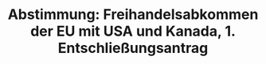 ---
abstimmung:
  abstimmung: 2
  bundestagssitzung: 54
  datum: 25. September 2014
  legislaturperiode: 18
categories:
- Handel
- Wirtschaft
data:
- title: Abstimmungsergebnis 20140925_2-data.pdf
  url: /res/abstimmungsliste/20140925_2-data.pdf
- title: Abstimmungsergebnis 20140925_2_xls-data.csv
  url: /res/abstimmungsliste/csv/20140925_2_xls-data.csv
documents:
- local: /res/abstimmungsdaten/018-054-02/1800432.pdf
  title: Drucksache 18/00432.pdf
  url: http://dip21.bundestag.de/dip21/btd/18/004/1800432.pdf
- local: /res/abstimmungsdaten/018-054-02/1802100.pdf
  title: Drucksache 18/02100.pdf
  url: http://dip21.bundestag.de/dip21/btd/18/021/1802100.pdf
- local: /res/abstimmungsdaten/018-054-02/1802611.pdf
  title: Drucksache 18/02611.pdf
  url: http://dip21.bundestag.de/dip21/btd/18/026/1802611.pdf
ergebnis:
  cdu/csu:
    enthaltung: 1
    gesamt: 311
    ja: 0
    nein: 288
    nichtabgegeben: 22
    ungueltig: 0
  die.linke:
    enthaltung: 0
    gesamt: 64
    ja: 56
    nein: 0
    nichtabgegeben: 8
    ungueltig: 0
  file: 20140925_2_xls-data.csv
  gruenen:
    enthaltung: 4
    gesamt: 63
    ja: 56
    nein: 0
    nichtabgegeben: 3
    ungueltig: 0
  spd:
    enthaltung: 1
    gesamt: 193
    ja: 0
    nein: 172
    nichtabgegeben: 20
    ungueltig: 0
layout: abstimmung
links:
- title: https://www.bundestag.de/parlament/plenum/abstimmung/abstimmung?id=299
  url: https://www.bundestag.de/parlament/plenum/abstimmung/abstimmung?id=299
- title: http://www.abgeordnetenwatch.de/ablehnung_von_schiedsgerichten_bei_ttip_und_ceta-1105-670.html
  url: http://www.abgeordnetenwatch.de/ablehnung_von_schiedsgerichten_bei_ttip_und_ceta-1105-670.html
preview: 'Deutscher Bundestag


  54. Sitzung des Deutschen Bundestages

  am Donnerstag, 25.September 2014


  Endgültiges Ergebnis der Namentlichen Abstimmung Nr. 2


  Entschließungsantrag der Abgeordneten Klaus Ernst, Matthias W. Birkwald, Susanna

  Karawanskij, weiterer Abgeordneter und der Fraktion DIE LINKE.

  zu der Beratung der Antwort der Bundesregierung auf die Große Anfrage der Abgeordneten

  Klaus Ernst, Thomas Nord, Herbert Behrens, weiterer Abgeordneter und der Fraktion
  DIE

  LINKE.

  Soziale, ökologische, ökonomische und poltitische Effekte des EU-USA

  Freihandelsabkommens

  Drs. 18/432, 1872100 und 18/2611


  Abgegebene Stimmen insgesamt:


  578


  Nicht abgegebene Stimmen:

  Ja-Stimmen:


  53

  112


  Nein-Stimmen:


  460


  Enthaltungen:


  6


  Ungültige:


  0


  Berlin, den 25.09.2014


  Beginn: 13:09

  Ende: 13:12

  '
tags:
- Freihandel
- TTIP
- CETA
- EU
title: 'Abstimmung: Freihandelsabkommen der EU mit USA und Kanada, 1. Entschließungsantrag'
---